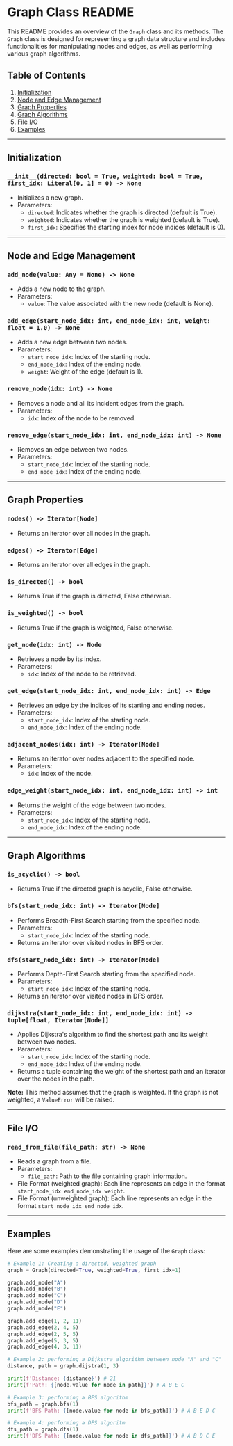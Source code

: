 # Graph Class README

This README provides an overview of the `Graph` class and its methods. The `Graph` class is designed for representing a graph data structure and includes functionalities for manipulating nodes and edges, as well as performing various graph algorithms.

## Table of Contents

1. [Initialization](#initialization)
2. [Node and Edge Management](#node-and-edge-management)
3. [Graph Properties](#graph-properties)
4. [Graph Algorithms](#graph-algorithms)
5. [File I/O](#file-io)
6. [Examples](#examples)

---

## Initialization<a name="initialization"></a>

### `__init__(directed: bool = True, weighted: bool = True, first_idx: Literal[0, 1] = 0) -> None`

- Initializes a new graph.
- Parameters:
  - `directed`: Indicates whether the graph is directed (default is True).
  - `weighted`: Indicates whether the graph is weighted (default is True).
  - `first_idx`: Specifies the starting index for node indices (default is 0).

---

## Node and Edge Management<a name="node-and-edge-management"></a>

### `add_node(value: Any = None) -> None`

- Adds a new node to the graph.
- Parameters:
  - `value`: The value associated with the new node (default is None).

### `add_edge(start_node_idx: int, end_node_idx: int, weight: float = 1.0) -> None`

- Adds a new edge between two nodes.
- Parameters:
  - `start_node_idx`: Index of the starting node.
  - `end_node_idx`: Index of the ending node.
  - `weight`: Weight of the edge (default is 1).

### `remove_node(idx: int) -> None`

- Removes a node and all its incident edges from the graph.
- Parameters:
  - `idx`: Index of the node to be removed.

### `remove_edge(start_node_idx: int, end_node_idx: int) -> None`

- Removes an edge between two nodes.
- Parameters:
  - `start_node_idx`: Index of the starting node.
  - `end_node_idx`: Index of the ending node.

---

## Graph Properties<a name="graph-properties"></a>

### `nodes() -> Iterator[Node]`

- Returns an iterator over all nodes in the graph.

### `edges() -> Iterator[Edge]`

- Returns an iterator over all edges in the graph.

### `is_directed() -> bool`

- Returns True if the graph is directed, False otherwise.

### `is_weighted() -> bool`

- Returns True if the graph is weighted, False otherwise.

### `get_node(idx: int) -> Node`

- Retrieves a node by its index.
- Parameters:
  - `idx`: Index of the node to be retrieved.

### `get_edge(start_node_idx: int, end_node_idx: int) -> Edge`

- Retrieves an edge by the indices of its starting and ending nodes.
- Parameters:
  - `start_node_idx`: Index of the starting node.
  - `end_node_idx`: Index of the ending node.

### `adjacent_nodes(idx: int) -> Iterator[Node]`

- Returns an iterator over nodes adjacent to the specified node.
- Parameters:
  - `idx`: Index of the node.

### `edge_weight(start_node_idx: int, end_node_idx: int) -> int`

- Returns the weight of the edge between two nodes.
- Parameters:
  - `start_node_idx`: Index of the starting node.
  - `end_node_idx`: Index of the ending node.

---

## Graph Algorithms<a name="graph-algorithms"></a>

### `is_acyclic() -> bool`

- Returns True if the directed graph is acyclic, False otherwise.

### `bfs(start_node_idx: int) -> Iterator[Node]`

- Performs Breadth-First Search starting from the specified node.
- Parameters:
  - `start_node_idx`: Index of the starting node.
- Returns an iterator over visited nodes in BFS order.

### `dfs(start_node_idx: int) -> Iterator[Node]`

- Performs Depth-First Search starting from the specified node.
- Parameters:
  - `start_node_idx`: Index of the starting node.
- Returns an iterator over visited nodes in DFS order.

### `dijkstra(start_node_idx: int, end_node_idx: int) -> tuple[float, Iterator[Node]]`

- Applies Dijkstra's algorithm to find the shortest path and its weight between two nodes.
- Parameters:
  - `start_node_idx`: Index of the starting node.
  - `end_node_idx`: Index of the ending node.
- Returns a tuple containing the weight of the shortest path and an iterator over the nodes in the path.

**Note:** This method assumes that the graph is weighted. If the graph is not weighted, a `ValueError` will be raised.

---

## File I/O<a name="file-io"></a>

### `read_from_file(file_path: str) -> None`

- Reads a graph from a file.
- Parameters:
  - `file_path`: Path to the file containing graph information.
- File Format (weighted graph): Each line represents an edge in the format `start_node_idx end_node_idx weight`.
- File Format (unweighted graph): Each line represents an edge in the format `start_node_idx end_node_idx`.

---

## Examples<a name="examples"></a>

Here are some examples demonstrating the usage of the `Graph` class:

```python
# Example 1: Creating a directed, weighted graph
graph = Graph(directed=True, weighted=True, first_idx=1)

graph.add_node("A")
graph.add_node("B")
graph.add_node("C")
graph.add_node("D")
graph.add_node("E")

graph.add_edge(1, 2, 11)
graph.add_edge(2, 4, 5)
graph.add_edge(2, 5, 5)
graph.add_edge(5, 3, 5)
graph.add_edge(4, 3, 11)

# Example 2: performing a Dijkstra algorithm between node "A" and "C"
distance, path = graph.dijstra(1, 3)

print(f'Distance: {distance}') # 21
print(f'Path: {[node.value for node in path]}') # A B E C

# Example 3: performing a BFS algorithm
bfs_path = graph.bfs(1)
print(f'BFS Path: {[node.value for node in bfs_path]}') # A B E D C

# Example 4: performing a DFS algoritm
dfs_path = graph.dfs(1)
print(f'DFS Path: {[node.value for node in dfs_path]}') # A B D C E



```
